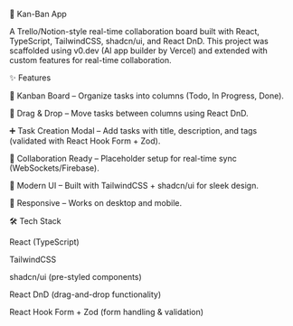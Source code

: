 📌 Kan-Ban App

A Trello/Notion-style real-time collaboration board built with React, TypeScript, TailwindCSS, shadcn/ui, and React DnD.
This project was scaffolded using v0.dev
 (AI app builder by Vercel) and extended with custom features for real-time collaboration.

✨ Features

📝 Kanban Board – Organize tasks into columns (Todo, In Progress, Done).

🎯 Drag & Drop – Move tasks between columns using React DnD.

➕ Task Creation Modal – Add tasks with title, description, and tags (validated with React Hook Form + Zod).

👥 Collaboration Ready – Placeholder setup for real-time sync (WebSockets/Firebase).

🎨 Modern UI – Built with TailwindCSS + shadcn/ui for sleek design.

📱 Responsive – Works on desktop and mobile.


🛠️ Tech Stack

React (TypeScript)

TailwindCSS

shadcn/ui (pre-styled components)

React DnD (drag-and-drop functionality)

React Hook Form + Zod (form handling & validation)

